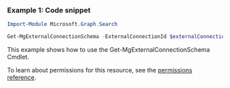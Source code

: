 ### Example 1: Code snippet

```powershellImport-Module Microsoft.Graph.Search

Get-MgExternalConnectionSchema -ExternalConnectionId $externalConnectionId
```
This example shows how to use the Get-MgExternalConnectionSchema Cmdlet.
To learn about permissions for this resource, see the [permissions reference](/graph/permissions-reference).

